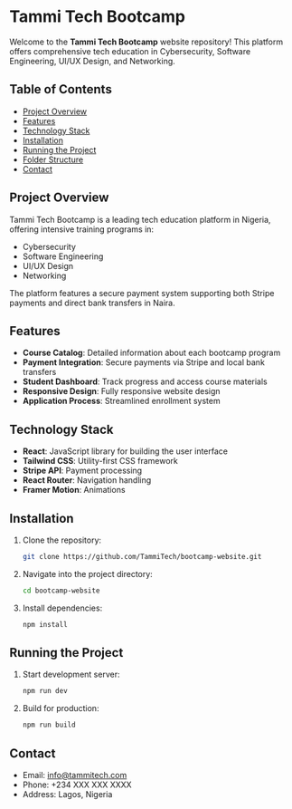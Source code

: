 # Tammi Tech Bootcamp

Welcome to the **Tammi Tech Bootcamp** website repository! This platform offers comprehensive tech education in Cybersecurity, Software Engineering, UI/UX Design, and Networking.

## Table of Contents
- [Project Overview](#project-overview)
- [Features](#features)
- [Technology Stack](#technology-stack)
- [Installation](#installation)
- [Running the Project](#running-the-project)
- [Folder Structure](#folder-structure)
- [Contact](#contact)

## Project Overview

Tammi Tech Bootcamp is a leading tech education platform in Nigeria, offering intensive training programs in:
- Cybersecurity
- Software Engineering
- UI/UX Design
- Networking

The platform features a secure payment system supporting both Stripe payments and direct bank transfers in Naira.

## Features

- **Course Catalog**: Detailed information about each bootcamp program
- **Payment Integration**: Secure payments via Stripe and local bank transfers
- **Student Dashboard**: Track progress and access course materials
- **Responsive Design**: Fully responsive website design
- **Application Process**: Streamlined enrollment system
  
## Technology Stack

- **React**: JavaScript library for building the user interface
- **Tailwind CSS**: Utility-first CSS framework
- **Stripe API**: Payment processing
- **React Router**: Navigation handling
- **Framer Motion**: Animations
  
## Installation

1. Clone the repository:
    ```bash
    git clone https://github.com/TammiTech/bootcamp-website.git
    ```
2. Navigate into the project directory:
    ```bash
    cd bootcamp-website
    ```
3. Install dependencies:
    ```bash
    npm install
    ```

## Running the Project

1. Start development server:
    ```bash
    npm run dev
    ```

2. Build for production:
    ```bash
    npm run build
    ```

## Contact

- Email: info@tammitech.com
- Phone: +234 XXX XXX XXXX
- Address: Lagos, Nigeria
